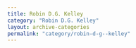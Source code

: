 ```yaml
---
title: Robin D.G. Kelley
category: "Robin D.G. Kelley"
layout: archive-categories
permalink: "category/robin-d-g--kelley"
---
```

